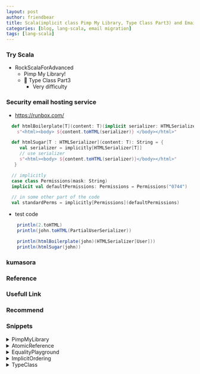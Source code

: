 ```yaml
---
layout: post
author: friendbear
title: Scala(implicit class Pimp My Library, Type Class Part3) and Email migration under consideratioh
categories: [blog, lang-scala, email migration]
tags: [lang-scala]
---
```



### Try Scala
- RockScalaForAdvanced
  - Pimp My Library!
  - 🔵 Type Class Part3
    - Very difficulty


### Security email hosting service
- <https://runbox.com/>

```scala
  def htmlBoilerplate[T](content: T)(implicit serializer: HTMLSerializer[T]): String =
    s"<html><body> ${content.toHTML(serializer)} </body></html>"

  def htmlSugar[T : HTMLSerializer](content: T): String = {
     val serializer = implicitly[HTMLSerializer[T]]
     // use serializer
     s"<html><body> ${content.toHTML(serializer)}</body></html>"
   }

  // implicitly
  case class Permissions(mask: String)
  implicit val defaultPermissions: Permissions = Permissions("0744")

  // in some other part of the code
  val standardPerms = implicitly[Permissions](defaultPermissions)
```

* test code
```scala
    println(2.toHTML)
    println(john.toHTML(PartialUserSerializer))

    println(htmlBoilerplate(john)(HTMLSerializer[User]))
    println(htmlSugar(john))
```


### kumasora

### Reference

### Usefull Link

### Recommend

### Snippets

<details>
<summary>PimpMyLibrary</summary>
<pre>
<code>
#!/usr/bin/env amm
@main
def PimpMyLibrary(args: String*) = {
 /*
    Keep enriching the Int class
    - times(function)
      3.times(() => ...)
    - *
      * List(1,2) => List(1, 2, 1, 2, 1, 2)
  */
  implicit class RichInt(val value: Int) extends AnyVal {
    def isEven: Boolean = value % 2 == 0
    def sqrt: Double = Math.sqrt(value)

    def times(function: () => Unit) = {
      def timesAux(n: Int): Unit =
        if (n <= 0) ()
        else {
          function()
          timesAux(n - 1)
        }
      timesAux(value)
    }

    def *[T](list: List[T]): List[T] = {
      def concatenate(n: Int): List[T] =
        if (n <= 0) List()
        else concatenate(n - 1) ++ list
      concatenate(value)
    }
  }

  val test1 = {
    3.times(() => println("Scala Rocks!"))
    println(3 * List(1,2))
  }

  implicit class RicherInt(richInt: RichInt) {
    def isOdd: Boolean = richInt.value % 2 != 0
  }
  new RichInt(42).sqrt

  42.isEven // new RichInt(42).sqrt
  // type enrichment = pimping

  1 to 10

  import scala.concurrent.duration._
  3.second

  // 🔴 compiler does't do multiple implicit searchers.
  // 42.isOdd => Compile Error

  /*
    enrich the String class
    - asInt
    - encrypt
      "John" -> Lnip
   */
  implicit class RichString(s: String) {
    def asInt = Integer.valueOf(s) // java.lang.Integer -> Int
    def encrypt(cypherDistance: Int) = s.map(c => (c + cypherDistance).asInstanceOf[Char])
  }

  val test2 = {
    println("3".asInt)
    println("John".encrypt(2))
  }

  // "3"/4
  implicit def stringToInt(string: String): Int = Integer.valueOf(string)

  // equivalent: implicit class RichAltInt(value: Int)
  class RichAltInt(val value: Int)
  implicit def enrich(value :Int) = new RichAltInt(value)

  val test3 = {
    println("6" / 2)
    println(enrich(10).value)
  }

  // danger zone
  implicit def intToBoolean(i: Int): Boolean = i == 1
  /*
    if (n) do something
    else do something else
   */
  val test4 = {
    val aConditionedValue = if (3) "OK" else "Something wrong"
    println(aConditionedValue) // => "Something wrong" why?
  }
}
</code>
</pre>
</details>

<details>
<summary>AtomicReference</summary>
<pre>
<code>
#!/usr/bin/env amm
@main
def TypeCaseEqual(args: String*) = {
  /**
    * Equality
    */
  // TYPE CLASS
  trait Equal[T] {
    def apply(a: T, b: T): Boolean
  }
  object Equal {
    def apply[T](a: T, b: T)(implicit equalizer: Equal[T]): Boolean =
      equalizer.apply(a, b)
  }

  implicit object NameEquality extends Equal[User] {
    override def apply(a: User, b: User): Boolean = a.name == b.name
  }
  object FullEquality extends Equal[User] {
    override def apply(a: User, b: User): Boolean = a.name == b.name && a.email == b.email
  }

  /*
    Exercise - improve the Equal TC with an implicit conversion class
    ===(another value: T)
    !==(another value: T)
   */
  implicit class TypeSafeEqual[T](value :T) {
    def ===(another: T)(implicit equalizer: Equal[T]): Boolean = equalizer.apply(value, another)
    def !==(another: T)(implicit equalizer: Equal[T]): Boolean = ! equalizer.apply(value, another)
  }

  val john = User("Jon", 44, "jon@example.com")
  val anotherJohn = User("Jon", 44, "jon@example.com")

  println(john === anotherJohn)
}
</code>
</pre>
</details>
<details>
<summary>EqualityPlayground</summary>
<pre>
<code>
#!/usr/bin/env amm

@main
case class User(name: String, age: Int, email: String)
def EqualityPlayground(args: String*) = {
 /**
    * Equality
    */
  // TYPE CLASS
  trait Equal[T] {
    def apply(a: T, b: T): Boolean
  }
  object Equal {
    def apply[T](a: T, b: T)(implicit equalizer: Equal[T]): Boolean =
      equalizer.apply(a, b)
  }

  implicit object NameEquality extends Equal[User] {
    override def apply(a: User, b: User): Boolean = a.name == b.name
  }
  object FullEquality extends Equal[User] {
    override def apply(a: User, b: User): Boolean = a.name == b.name && a.email == b.email
  }

  /*
    Exercise - improve the Equal TC with an implicit conversion class
    ===(another value: T)
    !==(another value: T)
   */
  implicit class TypeSafeEqual[T](value :T) {
    def ===(another: T)(implicit equalizer: Equal[T]): Boolean = equalizer.apply(value, another)
    def !==(another: T)(implicit equalizer: Equal[T]): Boolean = ! equalizer.apply(value, another)
  }

  val testCode1 = {
    val john = User("Jon", 44, "jon@example.com")
    val anotherJohn = User("Jon", 44, "jon@example.com")

    println(john === anotherJohn) // => true
    /*
    john.===(anotherJohn)
    new TypeSafeEqual[User](john).===(anotherJohn)
    new TypeSafeEqual[User](john).===(anotherJohn)(NameEquality)
     */
  }
}
</code>
</pre>
</details>
<details>
<summary>ImplicitOrdering</summary>
<pre>
<code>
#!/usr/bin/env amm

@main
def ImplicitOrdering(args: String*) = {
}

</code>
</pre>
</details>
<details>
<summary>TypeClass</summary>
<pre>
<code>
#!/usr/bin/env amm

@main
def TypeClass(args: String*) = {

}
</code>
</pre>
</details>

